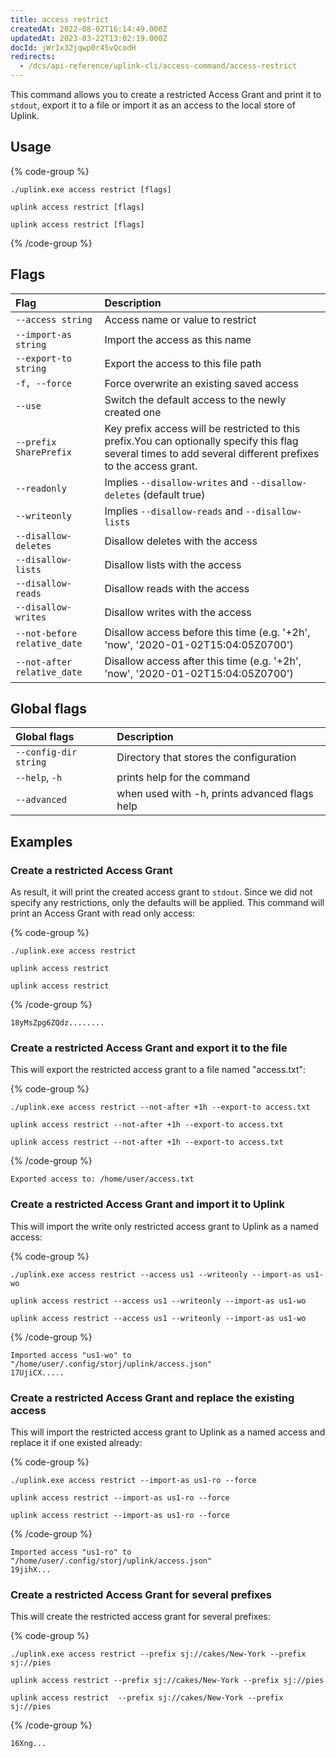 ```yaml
---
title: access restrict
createdAt: 2022-08-02T16:14:49.000Z
updatedAt: 2023-03-22T13:02:19.000Z
docId: jWrIx32jqwp0r45vQcodH
redirects:
  - /dcs/api-reference/uplink-cli/access-command/access-restrict
---
```


This command allows you to create a restricted Access Grant and print it to `stdout`, export it to a file or import it as an access to the local store of Uplink.

## Usage

{% code-group %}
```windows
./uplink.exe access restrict [flags]
```

```linux
uplink access restrict [flags]
```

```macos
uplink access restrict [flags]
```
{% /code-group %}

## Flags

| Flag                         | Description                                                                                                                                                   |
| :--------------------------- | :------------------------------------------------------------------------------------------------------------------------------------------------------------ |
| `--access string`            | Access name or value to restrict                                                                                                                              |
| `--import-as string`         | Import the access as this name                                                                                                                                |
| `--export-to string`         | Export the access to this file path                                                                                                                           |
| `-f, --force`                | Force overwrite an existing saved access                                                                                                                      |
| `--use`                      | Switch the default access to the newly created one                                                                                                            |
| `--prefix SharePrefix`       | Key prefix access will be restricted to this prefix.You can optionally specify this flag several times to add several different prefixes to the access grant. |
| `--readonly`                 | Implies `--disallow-writes` and `--disallow-deletes` (default true)                                                                                           |
| `--writeonly`                | Implies `--disallow-reads` and `--disallow-lists`                                                                                                             |
| `--disallow-deletes`         | Disallow deletes with the access                                                                                                                              |
| `--disallow-lists`           | Disallow lists with the access                                                                                                                                |
| `--disallow-reads`           | Disallow reads with the access                                                                                                                                |
| `--disallow-writes`          | Disallow writes with the access                                                                                                                               |
| `--not-before relative_date` | Disallow access before this time (e.g. '+2h', 'now', '2020-01-02T15:04:05Z0700')                                                                              |
| `--not-after relative_date`  | Disallow access after this time (e.g. '+2h', 'now', '2020-01-02T15:04:05Z0700')                                                                               |

## Global flags

| Global flags          | Description                                   |
| :-------------------- | :-------------------------------------------- |
| `--config-dir string` | Directory that stores the configuration       |
| `--help`, `-h`        | prints help for the command                   |
| `--advanced`          | when used with -h, prints advanced flags help |

## Examples

### Create a restricted Access Grant

As result, it will print the created access grant to `stdout`. Since we did not specify any restrictions, only the defaults will be applied. This command will print an Access Grant with read only access:

{% code-group %}
```windows
./uplink.exe access restrict
```

```linux
uplink access restrict
```

```macos
uplink access restrict
```
{% /code-group %}

```Text
18yMsZpg6ZQdz........
```

### Create a restricted Access Grant and export it to the file

This will export the restricted access grant to a file named "access.txt":

{% code-group %}
```windows
./uplink.exe access restrict --not-after +1h --export-to access.txt
```

```linux
uplink access restrict --not-after +1h --export-to access.txt
```

```macos
uplink access restrict --not-after +1h --export-to access.txt
```
{% /code-group %}

```Text
Exported access to: /home/user/access.txt
```

### Create a restricted Access Grant and import it to Uplink

This will import the write only restricted access grant to Uplink as a named access:

{% code-group %}
```windows
./uplink.exe access restrict --access us1 --writeonly --import-as us1-wo
```

```linux
uplink access restrict --access us1 --writeonly --import-as us1-wo
```

```macos
uplink access restrict --access us1 --writeonly --import-as us1-wo
```
{% /code-group %}

```Text
Imported access "us1-wo" to "/home/user/.config/storj/uplink/access.json"
17UjiCX.....
```

### Create a restricted Access Grant and replace the existing access

This will import the restricted access grant to Uplink as a named access and replace it if one existed already:

{% code-group %}
```windows
./uplink.exe access restrict --import-as us1-ro --force
```

```linux
uplink access restrict --import-as us1-ro --force
```

```macos
uplink access restrict --import-as us1-ro --force
```
{% /code-group %}

```Text
Imported access "us1-ro" to "/home/user/.config/storj/uplink/access.json"
19jihX...
```

### Create a restricted Access Grant for several prefixes

This will create the restricted access grant for several prefixes:

{% code-group %}
```windows
./uplink.exe access restrict --prefix sj://cakes/New-York --prefix sj://pies
```

```linux
uplink access restrict --prefix sj://cakes/New-York --prefix sj://pies
```

```macos
uplink access restrict  --prefix sj://cakes/New-York --prefix sj://pies
```
{% /code-group %}

```Text
16Xng...
```

